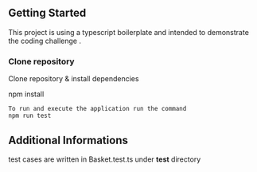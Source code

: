 ## Getting Started

This project is using a typescript boilerplate and intended to demonstrate the coding challenge .
### Clone repository

Clone repository & install dependencies

npm install
```
To run and execute the application run the command
npm run test
```

## Additional Informations
test cases are written in Basket.test.ts under __test__ directory
